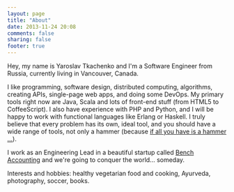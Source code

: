 ```yaml
---
layout: page
title: "About"
date: 2013-11-24 20:08
comments: false
sharing: false
footer: true
---
```

Hey, my name is Yaroslav Tkachenko and I'm a Software Engineer from Russia, currently living in Vancouver, Canada.

I like programming, software design, distributed computing, algorithms, creating APIs, single-page web apps, and doing some DevOps. My primary tools right now are Java, Scala and lots of front-end stuff (from HTML5 to CoffeeScript). I also have experience with PHP and Python, and I will be happy to work with functional languages like Erlang or Haskell. I truly believe that every problem has its own, ideal tool, and you should have a wide range of tools, not only a hammer (because [if all you have is a hammer ...](http://en.wikipedia.org/wiki/Law_of_the_instrument)).

I work as an Engineering Lead in a beautiful startup called [Bench Accounting](https://bench.co/) and we're going to conquer the world... someday.

Interests and hobbies: healthy vegetarian food and cooking, Ayurveda, photography, soccer, books.